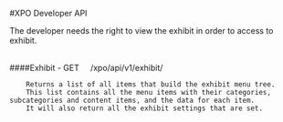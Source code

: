 ﻿#XPO Developer API

The developer needs the right to view the exhibit in order to access to exhibit.<br />

<br />
####Exhibit
- GET &nbsp;&nbsp;&nbsp; /xpo/api/v1/exhibit/
		
		Returns a list of all items that build the exhibit menu tree.
		This list contains all the menu items with their categories, subcategories and content items, and the data for each item.
		It will also return all the exhibit settings that are set.

